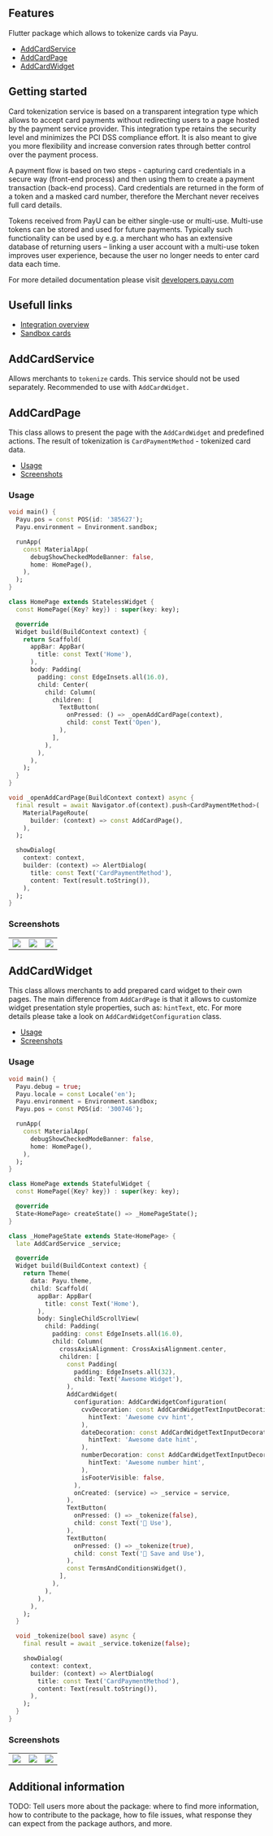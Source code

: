 ## Features

Flutter package which allows to tokenize cards via Payu.

* [AddCardService](#add_card_service)
* [AddCardPage](#add_card_page)
* [AddCardWidget](#add_card_widget)

## Getting started

Card tokenization service is based on a transparent integration type which allows to accept card payments without redirecting users to a page hosted by the payment service provider. This integration type retains the security level and minimizes the PCI DSS compliance effort. It is also meant to give you more flexibility and increase conversion rates through better control over the payment process.

A payment flow is based on two steps - capturing card credentials in a secure way (front-end process) and then using them to create a payment transaction (back-end process). Card credentials are returned in the form of a token and a masked card number, therefore the Merchant never receives full card details.

Tokens received from PayU can be either single-use or multi-use. Multi-use tokens can be stored and used for future payments. Typically such functionality can be used by e.g. a merchant who has an extensive database of returning users – linking a user account with a multi-use token improves user experience, because the user no longer needs to enter card data each time.

For more detailed documentation please visit [developers.payu.com](https://developers.payu.com/en/card_tokenization.html)

## Usefull links

* [Integration overview](https://developers.payu.com/en/card_tokenization.html#integration)
* [Sandbox cards](https://developers.payu.com/en/overview.html#sandbox_cards)

<a id="add_card_service"></a> 

## AddCardService

Allows merchants to `tokenize` cards. This service should not be used separately. Recommended to use with `AddCardWidget.`

<a id="add_card_page"></a> 

## AddCardPage

This class allows to present the page with the `AddCardWidget` and predefined actions. The result of tokenization is `CardPaymentMethod` - tokenized card data. 

* [Usage](#add_card_page_usage)
* [Screenshots](#add_card_page_screenshots)

<a id="add_card_page_usage"></a>

### Usage

```dart
void main() {
  Payu.pos = const POS(id: '385627');
  Payu.environment = Environment.sandbox;

  runApp(
    const MaterialApp(
      debugShowCheckedModeBanner: false,
      home: HomePage(),
    ),
  );
}

class HomePage extends StatelessWidget {
  const HomePage({Key? key}) : super(key: key);

  @override
  Widget build(BuildContext context) {
    return Scaffold(
      appBar: AppBar(
        title: const Text('Home'),
      ),
      body: Padding(
        padding: const EdgeInsets.all(16.0),
        child: Center(
          child: Column(
            children: [
              TextButton(
                onPressed: () => _openAddCardPage(context),
                child: const Text('Open'),
              ),
            ],
          ),
        ),
      ),
    );
  }
}

void _openAddCardPage(BuildContext context) async {
  final result = await Navigator.of(context).push<CardPaymentMethod>(
    MaterialPageRoute(
      builder: (context) => const AddCardPage(),
    ),
  );

  showDialog(
    context: context,
    builder: (context) => AlertDialog(
      title: const Text('CardPaymentMethod'),
      content: Text(result.toString()),
    ),
  );
}
```

<a id="add_card_page_screenshots"></a>

### Screenshots 

|  |  |  |
| ----------- | ----------- | ----------- |
|![](docs/screenshots/payu_add_card_page_1.png)|![](docs/screenshots/payu_add_card_page_2.png)|![](docs/screenshots/payu_add_card_page_3.png)|

<a id="add_card_widget"></a> 

## AddCardWidget

This class allows merchants to add prepared card widget to their own pages. The main difference from `AddCardPage` is that it allows to customize widget presentation style properties, such as: `hintText`, etc. For more details please take a look on `AddCardWidgetConfiguration` class.

* [Usage](#add_card_widget_usage)
* [Screenshots](#add_card_widget_screenshots)

<a id="add_card_widget_usage"></a>

### Usage

```dart
void main() {
  Payu.debug = true;
  Payu.locale = const Locale('en');
  Payu.environment = Environment.sandbox;
  Payu.pos = const POS(id: '300746');

  runApp(
    const MaterialApp(
      debugShowCheckedModeBanner: false,
      home: HomePage(),
    ),
  );
}

class HomePage extends StatefulWidget {
  const HomePage({Key? key}) : super(key: key);

  @override
  State<HomePage> createState() => _HomePageState();
}

class _HomePageState extends State<HomePage> {
  late AddCardService _service;

  @override
  Widget build(BuildContext context) {
    return Theme(
      data: Payu.theme,
      child: Scaffold(
        appBar: AppBar(
          title: const Text('Home'),
        ),
        body: SingleChildScrollView(
          child: Padding(
            padding: const EdgeInsets.all(16.0),
            child: Column(
              crossAxisAlignment: CrossAxisAlignment.center,
              children: [
                const Padding(
                  padding: EdgeInsets.all(32),
                  child: Text('Awesome Widget'),
                ),
                AddCardWidget(
                  configuration: AddCardWidgetConfiguration(
                    cvvDecoration: const AddCardWidgetTextInputDecoration(
                      hintText: 'Awesome cvv hint',
                    ),
                    dateDecoration: const AddCardWidgetTextInputDecoration(
                      hintText: 'Awesome date hint',
                    ),
                    numberDecoration: const AddCardWidgetTextInputDecoration(
                      hintText: 'Awesome number hint',
                    ),
                    isFooterVisible: false,
                  ),
                  onCreated: (service) => _service = service,
                ),
                TextButton(
                  onPressed: () => _tokenize(false),
                  child: const Text('💚 Use'),
                ),
                TextButton(
                  onPressed: () => _tokenize(true),
                  child: const Text('💛 Save and Use'),
                ),
                const TermsAndConditionsWidget(),
              ],
            ),
          ),
        ),
      ),
    );
  }

  void _tokenize(bool save) async {
    final result = await _service.tokenize(false);

    showDialog(
      context: context,
      builder: (context) => AlertDialog(
        title: const Text('CardPaymentMethod'),
        content: Text(result.toString()),
      ),
    );
  }
}
```

<a id="add_card_widget_screenshots"></a>

### Screenshots 

|  |  |  |
| ----------- | ----------- | ----------- |
|![](docs/screenshots/payu_add_card_widget_1.png)|![](docs/screenshots/payu_add_card_widget_2.png)|![](docs/screenshots/payu_add_card_widget_3.png)|


## Additional information

TODO: Tell users more about the package: where to find more information, how to 
contribute to the package, how to file issues, what response they can expect 
from the package authors, and more.